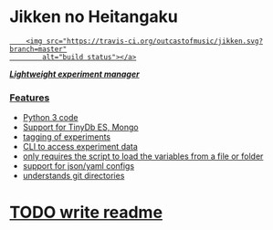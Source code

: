 # Jikken no Heitangaku     <a href="https://travis-ci.org/outcastofmusic/">
        <img src="https://travis-ci.org/outcastofmusic/jikken.svg?branch=master"
            alt="build status"></a>

___Lightweight experiment manager___

### Features
- Python 3 code 
- Support for TinyDb  ES, Mongo
- tagging of experiments
- CLI to access experiment data
- only requires the script to load the variables from a file or folder
- support for json/yaml configs
- understands git directories


# TODO write readme
